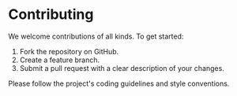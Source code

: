 # Contributing

We welcome contributions of all kinds. To get started:

1. Fork the repository on GitHub.
2. Create a feature branch.
3. Submit a pull request with a clear description of your changes.

Please follow the project's coding guidelines and style conventions.

